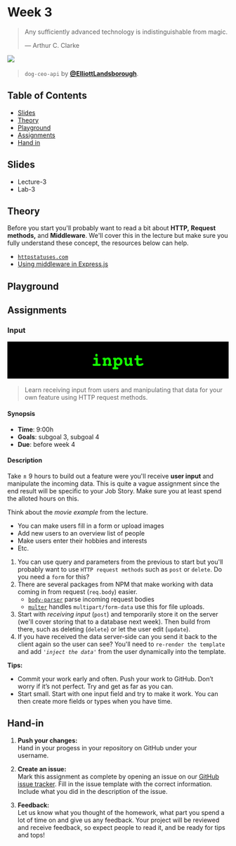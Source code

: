 # Week 3

> Any sufficiently advanced technology is indistinguishable from magic.
>
> — Arthur C. Clarke


[![][inspiration-cover]][inspiration-link]

> `dog-ceo-api` by [**@ElliottLandsborough**][inspiration-author].

## Table of Contents

*  [Slides](#slides)
*  [Theory](#theory)
*  [Playground](#playground)
*  [Assignments](#assignments)
*  [Hand in](#hand-in)

## Slides
* Lecture-3
* Lab-3

## Theory

Before you start you'll probably want to read a bit about **HTTP,** **Request methods,** and **Middleware**. We'll cover this in the lecture but make sure you fully understand these concept, the resources below can help.

*  [`httpstatuses.com`](https://httpstatuses.com)
*  [Using middleware in Express.js](https://expressjs.com/en/guide/using-middleware.html)

## Playground



## Assignments

### Input

![Input banner](/assets/banners/input.jpg)
> Learn receiving input from users and manipulating that data for your own feature using HTTP request methods.


#### Synopsis

*  **Time**: 9:00h
*  **Goals**: subgoal 3, subgoal 4
*  **Due**: before week 4

#### Description
Take ± 9 hours to build out a feature were you'll receive **user input** and manipulate the incoming data. This is quite a vague assignment since the end result will be specific to your Job Story. Make sure you at least spend the alloted hours on this. 

Think about the _movie example_ from the lecture.

*   You can make users fill in a form or upload images
*   Add new users to an overview list of people
*   Make users enter their hobbies and interests
*   Etc.

1. You can use query and parameters from the previous to start but you'll probably want to use `HTTP request methods` such as `post` or `delete`. Do you need a `form` for this?
2. There are several packages from NPM that make working with data coming in from request (`req.body`) easier.
   * [`body-parser`][body] parse incoming request bodies
   * [`multer`][multer] handles `multipart/form-data` use this for file uploads.
3. Start with _receiving input_ (`post`) and temporarily store it on the server (we'll cover storing that to a database next week). Then build from there, such as deleting (`delete`) or let the user edit (`update`).
4. If you have received the data server-side can you send it back to the client again so the user can see? You'll need to `re-render the template` and add _`'inject the data'`_ from the user dynamically into the template.


**Tips:**
* Commit your work early and often. Push your work to GitHub. Don’t worry if it’s not perfect. Try and get as far as you can.
* Start small. Start with one input field and try to make it work. You can then create more fields or types when you have time.

## Hand-in

1. **Push your changes:**  
Hand in your progess in your repository on GitHub under your username.

1. **Create an issue:**  
Mark this assignment as complete by opening an issue on our [GitHub issue tracker][issues]. Fill in the issue template with the correct information. Include what you did in the description of the issue.

1. **Feedback:**  
Let us know what you thought of the homework, what part you spend a lot of time on and give us any feedback. Your project will be reviewed and receive feedback, so expect people to read it, and be ready for tips and tops!

[inspiration-cover]: assets/images/dog-ceo.png
[inspiration-link]: https://dog.ceo
[inspiration-author]: https://github.com/ElliottLandsborough


[pug]: https://pugjs.org/api/getting-started.html
[ejs]: https://ejs.co/
[handlebars]: https://handlebarsjs.com/
[guide]: https://expressjs.com/en/guide/routing.html
[workshopper]: https://github.com/azat-co/expressworks
[query]: https://www.youtube.com/watch?v=zDovsTG2a7g
[template]: https://expressjs.com/en/guide/using-template-engines.html
[issues]: https://github.com/cmda-bt/be-course-18-19/issues/new/choose

[body]: https://www.npmjs.com/package/body-parser
[multer]: https://www.npmjs.com/package/multer#readme
